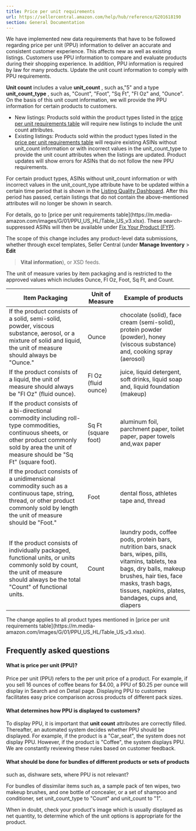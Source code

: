 ```yaml
---
title: Price per unit requirements
url: https://sellercentral.amazon.com/help/hub/reference/G201618190
section: General Documentation
---
```


We have implemented new data requirements that have to be followed regarding
price per unit (PPU) information to deliver an accurate and consistent
customer experience. This affects new as well as existing listings. Customers
use PPU information to compare and evaluate products during their shopping
experience. In addition, PPU information is required by law for many products.
Update the unit count information to comply with PPU requirements.

**Unit count** includes a value **unit_count** , such as,"5" and a type
**unit_count_type** , such as, "Count", "Foot", "Sq Ft", "Fl Oz" and, "Ounce".
On the basis of this unit count information, we will provide the PPU
information for certain products to customers.

  * New listings: Products sold within the product types listed in the [price per unit requirements table](https://m.media-amazon.com/images/G/01/PPU_US_HL/Table_US_v3.xlsx) will require new listings to include the unit count attributes.
  * Existing listings: Products sold within the product types listed in the [price per unit requirements table](https://m.media-amazon.com/images/G/01/PPU_US_HL/Table_US_v3.xlsx) will require existing ASINs without unit_count information or with incorrect values in the unit_count_type to provide the unit count attributes when the listings are updated. Product updates will show errors for ASINs that do not follow the new PPU requirements.

For certain product types, ASINs without unit_count information or with
incorrect values in the unit_count_type attribute have to be updated within a
certain time period that is shown in the [Listing Quality
Dashboard](/quality). After this period has passed, certain listings that do
not contain the above-mentioned attributes will no longer be shown in search.

For details, go to [price per unit requirements table](https://m.media-
amazon.com/images/G/01/PPU_US_HL/Table_US_v3.xlsx). These search-suppressed
ASINs will then be available under [Fix Your Product (FYP)](/fixyourproducts).

The scope of this change includes any product-level data submissions, whether
through excel templates, Seller Central (under **Manage Inventory** > **Edit**
> **Vital information**), or XSD feeds.

The unit of measure varies by item packaging and is restricted to the approved
values which includes Ounce, Fl Oz, Foot, Sq Ft, and Count.

Item Packaging | Unit of Measure | Example of products  
---|---|---  
If the product consists of a solid, semi-solid, powder, viscous substance, aerosol, or a mixture of solid and liquid, the unit of measure should always be "Ounce." | Ounce  |  chocolate (solid), face cream (semi-solid), protein powder (powder), honey (viscous substance) and, cooking spray (aerosol)  
If the product consists of a liquid, the unit of measure should always be "Fl Oz" (fluid ounce). | Fl Oz (fluid ounce)  |  juice, liquid detergent, soft drinks, liquid soap and, liquid foundation (makeup)  
If the product consists of a bi-directional commodity including roll-type commodities, continuous sheets, or other product commonly sold by area the unit of measure should be "Sq Ft" (square foot). | Sq Ft (square foot) |  aluminum foil, parchment paper, toilet paper, paper towels and,wax paper  
If the product consists of a unidimensional commodity such as a continuous tape, string, thread, or other product commonly sold by length the unit of measure should be "Foot." | Foot |  dental floss, athletes tape and, thread  
If the product consists of individually packaged, functional units, or units commonly sold by count, the unit of measure should always be the total "Count" of functional units. | Count |  laundry pods, coffee pods, protein bars, nutrition bars, snack bars, wipes, pills, vitamins, tablets, tea bags, dry balls, makeup brushes, hair ties, face masks, trash bags, tissues, napkins, plates, bandages, cups and, diapers  
  
The change applies to all product types mentioned in [price per unit
requirements table](https://m.media-
amazon.com/images/G/01/PPU_US_HL/Table_US_v3.xlsx).

## Frequently asked questions

#### What is price per unit (PPU)?

Price per unit (PPU) refers to the per unit price of a product. For example,
if you sell 16 ounces of coffee beans for $4.00, a PPU of $0.25 per ounce will
display in Search and on Detail page. Displaying PPU to customers facilitates
easy price comparison across products of different pack sizes.

#### What determines how PPU is displayed to customers?

To display PPU, it is important that **unit count** attributes are correctly
filled. Thereafter, an automated system decides whether PPU should be
displayed. For example, if the product is a "Car_seat", the system does not
display PPU. However, if the product is "Coffee", the system displays PPU. We
are constantly reviewing these rules based on customer feedback.

#### What should be done for bundles of different products or sets of products
such as, dishware sets, where PPU is not relevant?

For bundles of dissimilar items such as, a sample pack of ten wipes, two
makeup brushes, and one bottle of concealer, or a set of shampoo and
conditioner, set unit_count_type to "Count" and unit_count to "1".

When in doubt, check your product's image which is usually displayed as net
quantity, to determine which of the unit options is appropriate for the
product.

